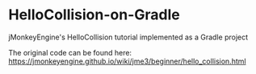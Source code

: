 # HelloCollision-on-Gradle

jMonkeyEngine's HelloCollision tutorial implemented as a Gradle project

The original code can be found here:
  https://jmonkeyengine.github.io/wiki/jme3/beginner/hello_collision.html